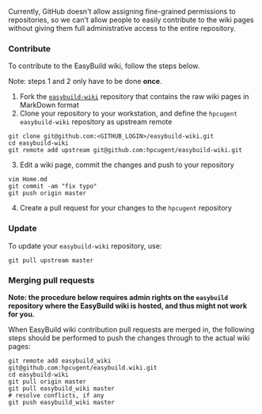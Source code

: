 Currently, GitHub doesn't allow assigning fine-grained permissions to repositories, so we can't allow people to easily contribute to the wiki pages without giving them full administrative access to the entire repository.

### Contribute

To contribute to the EasyBuild wiki, follow the steps below.

Note: steps 1 and 2 only have to be done **once**.

1. Fork the [`easybuild-wiki`](https://github.com/hpcugent/easybuild-wiki) repository that contains the raw wiki pages in MarkDown format
2. Clone your repository to your workstation, and define the `hpcugent` `easybuild-wiki` repository as upstream remote

```
git clone git@github.com:<GITHUB_LOGIN>/easybuild-wiki.git
cd easybuild-wiki
git remote add upstream git@github.com:hpcugent/easybuild-wiki.git
```
3. Edit a wiki page, commit the changes and push to your repository
```
vim Home.md
git commit -am "fix typo"
git push origin master
```
4. Create a pull request for your changes to the `hpcugent` repository

### Update

To update your `easybuild-wiki` repository, use:

```
git pull upstream master
```

### Merging pull requests

**Note: the procedure below requires admin rights on the `easybuild` repository where the EasyBuild wiki is hosted, and thus might not work for you.**

When EasyBuild wiki contribution pull requests are merged in, the following steps should be performed to push the changes through to the actual wiki pages:

```
git remote add easybuild_wiki git@github.com:hpcugent/easybuild.wiki.git
cd easybuild-wiki
git pull origin master
git pull easybuild_wiki master
# resolve conflicts, if any
git push easybuild_wiki master
```